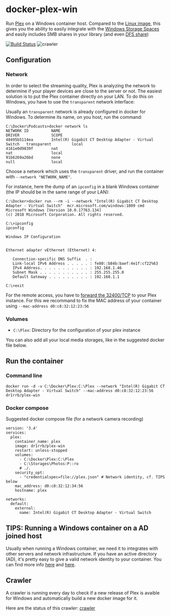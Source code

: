 # docker-plex-win
Run [Plex](https://plex.tv/) on a Windows container host.
Compared to the [Linux image](https://github.com/plexinc/pms-docker/blob/master/README.md), 
this gives you the ability to easily integrate with the [Windows Storage Spaces](https://docs.microsoft.com/en-us/windows-server/storage/storage-spaces/overview)
and easily includes SMB shares in your library (and even [DFS share](https://docs.microsoft.com/en-us/windows/win32/dfs/distributed-file-system-dfs-functions))

[![Build Status](https://dev.azure.com/dr1rrb/docker-plex-win/_apis/build/status/dr1rrb.docker-plex-win?branchName=master)](https://dev.azure.com/dr1rrb/docker-plex-win/_build/latest?definitionId=1&branchName=master)
![crawler](https://healthchecks.io/badge/5d6ba759-a8f6-471e-994e-0498930dd48c/GALn9f76/crawler.svg "crawler")

## Configuration
### Network
In order to select the streaming quality, Plex is analyzing the network to determine if your player devices are close to the server or not.
The easiest solution is to put the Plex container directly on your LAN. To do this on Windows, you have to use the `transparent`
network interface:

Usually an `transparent` network is already configured in docker for Windows. To determine its name, on you host, run the command:

```
C:\Docker\Podcasts>docker network ls
NETWORK ID          NAME                                                   DRIVER              SCOPE
48495b5114ea        Intel(R) Gigabit CT Desktop Adapter - Virtual Switch   transparent         local
4161e0d9839f        nat                                                    nat                 local
91b6269a26bd        none                                                   null                local
```

Choose a network which uses the `transparent` driver, and run the container with `--network "NETWORK_NAME"`.

For instance, here the dump of an `ipconfig` in a blank Windows container (the IP should be in the same range of your LAN):
```
C:\Docker>docker run --rm -i --network "Intel(R) Gigabit CT Desktop Adapter - Virtual Switch"  mcr.microsoft.com/windows:1809 cmd
Microsoft Windows [Version 10.0.17763.134]
(c) 2018 Microsoft Corporation. All rights reserved.

C:\>ipconfig
ipconfig

Windows IP Configuration


Ethernet adapter vEthernet (Ethernet) 4:

   Connection-specific DNS Suffix  . : 
   Link-local IPv6 Address . . . . . : fe80::b84b:baef:4e1f:cf22%63
   IPv4 Address. . . . . . . . . . . : 192.168.1.46
   Subnet Mask . . . . . . . . . . . : 255.255.255.0
   Default Gateway . . . . . . . . . : 192.168.1.1

C:\>exit
```

For the remote access, you have to [forward the 32400/TCP](https://support.plex.tv/articles/200931138-troubleshooting-remote-access/)
to your Plex instance. For this we recommand to fix the MAC address of your container using `--mac-address d0:c8:32:12:23:56`

### Volumes
* `C:\Plex`: Directory for the configuration of your plex instance

You can also add all your local media storages, like in the suggested docker file below.

## Run the container
### Command line
```
docker run -d -v C:\Docker\Plex:C:\Plex --network "Intel(R) Gigabit CT Desktop Adapter - Virtual Switch" --mac-address d0:c8:32:12:23:56 dr1rrb/plex-win
```

### Docker compose
Suggested docker compose file (for a network camera recording)
```
version: '3.4'
services:
  plex:
    container_name: plex
    image: dr1rrb/plex-win
    restart: unless-stopped
    volumes:
      - C:\Docker\Plex:C:\Plex
      - C:\Storages\Photos:P::ro
	  # ./.
    security_opt: 
      - "credentialspec=file://plex.json" # Network identity, cf. TIPS below
    mac_address: d0:c8:32:12:34:56
    hostname: plex

networks:
  default:
    external:
      name: Intel(R) Gigabit CT Desktop Adapter - Virtual Switch
```

## TIPS: Running a Windows container on a AD joined host
Usually when running a Windows container, we need it to integrates with other servers and network infrastructure.
If you have an active directory (AD), it's pretty easy to give a valid network identity to your container.
You can find more info [here](https://docs.microsoft.com/en-us/virtualization/windowscontainers/manage-containers/manage-serviceaccounts)
and [here](https://artisticcheese.wordpress.com/2017/09/09/enabling-integrated-windows-authentication-in-windows-docker-container/).

## Crawler
A crawler is running every day to check if a new release of Plex is avaible for Windows and automatically build a new docker image for it. 

Here are the status of this crawler: [crawler](https://healthchecks.io/badge/5d6ba759-a8f6-471e-994e-0498930dd48c/GALn9f76/crawler.svg "crawler")

